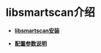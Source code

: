 # libsmartscan介绍

-   **[libsmartscan安装](libsmartscan-安装.md)**  

-   **[配置参数说明](libsmartscan-配置参数说明.md)**  

